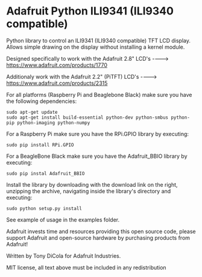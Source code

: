 Adafruit Python ILI9341 (ILI9340 compatible)
=======================

Python library to control an ILI9341 (ILI9340 compatible) TFT LCD display.  Allows simple drawing on the display without installing a kernel module.

Designed specifically to work with the Adafruit 2.8" LCD's ----> https://www.adafruit.com/products/1770

Additionaly work with the Adafruit 2.2" (PiTFT) LCD's ----> https://www.adafruit.com/products/2315

For all platforms (Raspberry Pi and Beaglebone Black) make sure you have the following dependencies:

````
sudo apt-get update
sudo apt-get install build-essential python-dev python-smbus python-pip python-imaging python-numpy
````

For a Raspberry Pi make sure you have the RPi.GPIO library by executing:

````
sudo pip install RPi.GPIO
````

For a BeagleBone Black make sure you have the Adafruit_BBIO library by executing:

````
sudo pip instal Adafruit_BBIO
````

Install the library by downloading with the download link on the right, unzipping the archive, navigating inside the library's directory and executing:

````
sudo python setup.py install
````

See example of usage in the examples folder.

Adafruit invests time and resources providing this open source code, please support Adafruit and open-source hardware by purchasing products from Adafruit!

Written by Tony DiCola for Adafruit Industries.

MIT license, all text above must be included in any redistribution
